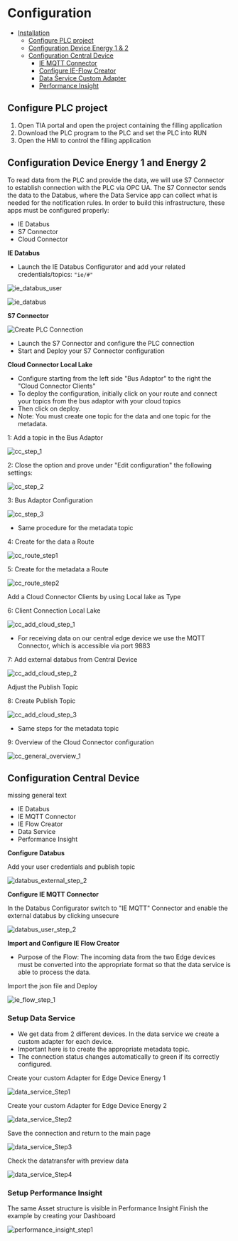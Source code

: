# Configuration

- [Installation](#installation)
    - [Configure PLC project](#configure-plc-project)
    - [Configuration Device Energy 1 & 2](#configuration-device-energy-1-and-energy-2)
    - [Configuration Central Device](#configuration-central-device)
        - [IE MQTT Connector](#mqtt-connector)
        - [Configure IE-Flow Creator](#ie-flow-creator)
        - [Data Service Custom Adapter](#dataservice-custom-adapter)
        - [Performance Insight](#performance-insight-dashboard)
   
## Configure PLC project

1) Open TIA portal and open the project containing the filling application
2) Download the PLC program to the PLC and set the PLC into RUN
3) Open the HMI to control the filling application   
   
## Configuration Device Energy 1 and Energy 2 

To read data from the PLC and provide the data, we will use S7 Connector to establish connection with the PLC via OPC UA.
The S7 Connector sends the data to the Databus, where the Data Service app can collect what is needed for the notification rules.
In order to build this infrastructure, these apps must be configured properly:

- IE Databus
- S7 Connector
- Cloud Connector

**IE Databus**

- Launch the IE Databus Configurator and add your related credentials/topics:
`"ie/#"`

![ie_databus_user](graphics/IE_Databus_User.png)

![ie_databus](graphics/IE_Databus.png)

**S7 Connector**

![Create PLC Connection](graphics/add_data_source.png)

- Launch the S7 Connector and configure the PLC connection 
- Start and Deploy your S7 Connector configuration

**Cloud Connector Local Lake**

- Configure starting from the left side "Bus Adaptor" to the right the "Cloud Connector Clients"
- To deploy the configuration, initially click on your route and connect your topics from the bus adaptor with your cloud topics 
- Then click on deploy. 
- Note: You must create one topic for the data and one topic for the metadata. 

1:
Add a topic in the Bus Adaptor 

![cc_step_1](graphics/cc_step_1.png)

2:
Close the option and prove under "Edit configuration" the following settings: 

![cc_step_2](graphics/cc_step_1.png)



3: 
Bus Adaptor Configuration

![cc_step_3](graphics/cc_step_3.png)

- Same procedure for the metadata topic


4:
Create for the data a Route

![cc_route_step1](graphics/cc_route_step1.png)

5:
Create for the metadata a Route

![cc_route_step2](graphics/cc_route_step2.png)

Add a Cloud Connector Clients by using Local lake as Type
 
6: 
Client Connection Local Lake

![cc_add_cloud_step_1](graphics/cc_add_cloud_step_1.png)

- For receiving data on our central edge device we use the MQTT Connector, which is accessible via port 9883

7: 
Add external databus from Central Device

![cc_add_cloud_step_2](graphics/cc_add_cloud_step_2.png)

Adjust the Publish Topic

8: Create Publish Topic

![cc_add_cloud_step_3](graphics/cc_add_cloud_step_3.png)

- Same steps for the metadata topic

9:
Overview of the Cloud Connector configuration

![cc_general_overview_1](graphics/cc_general_overview_1.png)

## Configuration Central Device 

missing general text 

- IE Databus
- IE MQTT Connector
- IE Flow Creator
- Data Service
- Performance Insight

**Configure Databus**

Add your user credentials and publish topic

![databus_external_step_2](graphics/databus_external_step_2.png)

**Configure IE MQTT Connector**

In the Databus Configurator switch to "IE MQTT" Connector and enable the external databus by clicking unsecure

![databus_user_step_2](graphics/databus_user_step_2.png)

**Import and Configure IE Flow Creator**

- Purpose of the Flow: The incoming data from the two Edge devices must be converted into the appropriate format so that the data service is able to process the data. 

Import the json file and Deploy

![ie_flow_step_1](graphics/ie_flow_step_1.png)


### Setup Data Service

- We get data from 2 different devices. In the data service we create a custom adapter for each device. 
- Important here is to create the appropriate metadata topic.
- The connection status changes automatically to green if its correctly configured. 

Create your custom Adapter for Edge Device Energy 1

![data_service_Step1](graphics/data_service_Step1.png)

Create your custom Adapter for Edge Device Energy 2

![data_service_Step2](graphics/data_service_step2.png)

Save the connection and return to the main page

![data_service_Step3](graphics/data_service_step3.png)

Check the datatransfer with preview data

![data_service_Step4](graphics/data_service_step4.png)


### Setup Performance Insight 

The same Asset structure is visible in Performance Insight
Finish the example by creating your Dashboard

![performance_insight_step1](graphics/performance_insight_step1.png)




